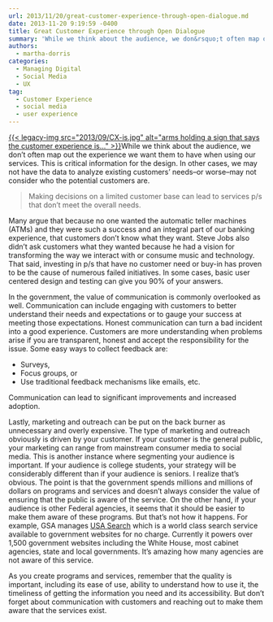 ```yaml
---
url: 2013/11/20/great-customer-experience-through-open-dialogue.md
date: 2013-11-20 9:19:59 -0400
title: Great Customer Experience through Open Dialogue
summary: 'While we think about the audience, we don&rsquo;t often map out the experience we want them to have when using our services. This is critical information for the design. In other cases, we may not have the data to analyze existing customers&rsquo;'
authors:
  - martha-dorris
categories:
  - Managing Digital
  - Social Media
  - UX
tag:
  - Customer Experience
  - social media
  - user experience
---
```


[{{< legacy-img src="2013/09/CX-is.jpg" alt="arms holding a sign that says the customer experience is..." >}}](https://s3.amazonaws.com/sitesusa/wp-content/uploads/sites/212/2013/09/CX-is.jpg)While we think about the audience, we don’t often map out the experience we want them to have when using our services. This is critical information for the design. In other cases, we may not have the data to analyze existing customers’ needs&#8211;or worse&#8211;may not consider who the potential customers are.

> Making decisions on a limited customer base can lead to services p/s that don’t meet the overall needs.

Many argue that because no one wanted the automatic teller machines (ATMs) and they were such a success and an integral part of our banking experience, that customers don’t know what they want. Steve Jobs also didn’t ask customers what they wanted because he had a vision for transforming the way we interact with or consume music and technology. That said, investing in p/s that have no customer need or buy-in has proven to be the cause of numerous failed initiatives. In some cases, basic user centered design and testing can give you 90% of your answers.

In the government, the value of communication is commonly overlooked as well. Communication can include engaging with customers to better understand their needs and expectations or to gauge your success at meeting those expectations. Honest communication can turn a bad incident into a good experience. Customers are more understanding when problems arise if you are transparent, honest and accept the responsibility for the issue. Some easy ways to collect feedback are:

  * Surveys,
  * Focus groups, or
  * Use traditional feedback mechanisms like emails, etc.

Communication can lead to significant improvements and increased adoption.

Lastly, marketing and outreach can be put on the back burner as unnecessary and overly expensive.  The type of marketing and outreach obviously is driven by your customer. If your customer is the general public, your marketing can range from mainstream consumer media to social media. This is another instance where segmenting your audience is important. If your audience is college students, your strategy will be considerably different than if your audience is seniors. I realize that’s obvious. The point is that the government spends millions and millions of dollars on programs and services and doesn’t always consider the value of ensuring that the public is aware of the service.  On the other hand, if your audience is other Federal agencies, it seems that it should be easier to make them aware of these programs. But that’s not how it happens. For example, GSA manages [USA Search](http://usasearch.howto.gov/) which is a world class search service available to government websites for no charge. Currently it powers over 1,500 government websites including the White House, most cabinet agencies, state and local governments. It’s amazing how many agencies are not aware of this service.

As you create programs and services, remember that the quality is important, including its ease of use, ability to understand how to use it, the timeliness of getting the information you need and its accessibility. But don’t forget about communication with customers and reaching out to make them aware that the services exist.